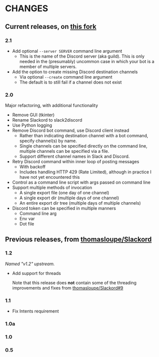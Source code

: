 # CHANGES

## Current releases, on [this fork](https://github.com/richfromm/slack2discord)

### 2.1

* Add optional `--server SERVER` command line argument
    * This is the name of the Discord server (aka guild). This is only
      needed in the (presumably) uncommon case in which your bot is a
      member of multiple servers.
* Add the option to create missing Discord destination channels
    * Via optional `--create` command line argument
    * The default is to still fail if a channel does not exist

### 2.0

Major refactoring, with additional functionality

* Remove GUI (tkinter)
* Rename Slackord to slack2discord
* Use Python logging
* Remove Discord bot command, use Discord client instead
    * Rather than indicating destination channel with a bot command,
      specify channel(s) by name.
    * Single channels can be specified directly on the command line,
      multiple channels can be specified via a file.
    * Support different channel names in Slack and Discord.
* Retry Discord command within inner loop of posting messages
    * With backoff
    * Includes handling HTTP 429 (Rate Limited), although in practice
      I have not yet encountered this
* Control as a command line script with args passed on command line
* Support multiple methods of invocation
    * A single export file (one day of one channel)
    * A single export dir (multiple days of one channel)
    * An entire export dir tree (multiple days of multiple channels)
* Discord token can be specified in multiple manners
    * Command line arg
    * Env var
    * Dot file

## Previous releases, from [thomasloupe/Slackord](https://github.com/thomasloupe/Slackord)

### 1.2

_Named "v1.2" upstream._

* Add support for threads

  Note that this release does **not** contain some of the threading improvements
  and fixes from [thomasloupe/Slackord#9](https://github.com/thomasloupe/Slackord/pull/9)

### 1.1

* Fix Intents requirement

### 1.0a

### 1.0

### 0.5
